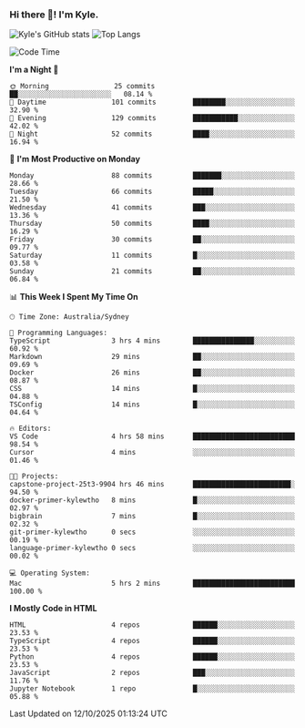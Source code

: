 ### Hi there 👋! I'm Kyle.

<!--
**kylewtho/kylewtho** is a ✨ _special_ ✨ repository because its `README.md` (this file) appears on your GitHub profile.

Here are some ideas to get you started:

- 🔭 I’m currently working on ...
- 🌱 I’m currently learning ...
- 👯 I’m looking to collaborate on ...
- 🤔 I’m looking for help with ...
- 💬 Ask me about ...
- 📫 How to reach me: ...
- 😄 Pronouns: ...
- ⚡ Fun fact: ...
-->
<!--START_SECTION:github-stats-->
![Kyle's GitHub stats](https://github-readme-stats.vercel.app/api?username=kylewtho&show_icons=true&count_private=true&line_height=40)
![Top Langs](https://github-readme-stats.vercel.app/api/top-langs/?username=kylewtho&hide=html)
<!--END_SECTION:github-stats-->

<!--START_SECTION:waka-->
![Code Time](http://img.shields.io/badge/Code%20Time-49%20hrs%2052%20mins-blue)

**I'm a Night 🦉** 

```text
🌞 Morning                25 commits          ██░░░░░░░░░░░░░░░░░░░░░░░   08.14 % 
🌆 Daytime                101 commits         ████████░░░░░░░░░░░░░░░░░   32.90 % 
🌃 Evening                129 commits         ███████████░░░░░░░░░░░░░░   42.02 % 
🌙 Night                  52 commits          ████░░░░░░░░░░░░░░░░░░░░░   16.94 % 
```
📅 **I'm Most Productive on Monday** 

```text
Monday                   88 commits          ███████░░░░░░░░░░░░░░░░░░   28.66 % 
Tuesday                  66 commits          █████░░░░░░░░░░░░░░░░░░░░   21.50 % 
Wednesday                41 commits          ███░░░░░░░░░░░░░░░░░░░░░░   13.36 % 
Thursday                 50 commits          ████░░░░░░░░░░░░░░░░░░░░░   16.29 % 
Friday                   30 commits          ██░░░░░░░░░░░░░░░░░░░░░░░   09.77 % 
Saturday                 11 commits          █░░░░░░░░░░░░░░░░░░░░░░░░   03.58 % 
Sunday                   21 commits          ██░░░░░░░░░░░░░░░░░░░░░░░   06.84 % 
```


📊 **This Week I Spent My Time On** 

```text
🕑︎ Time Zone: Australia/Sydney

💬 Programming Languages: 
TypeScript               3 hrs 4 mins        ███████████████░░░░░░░░░░   60.92 % 
Markdown                 29 mins             ██░░░░░░░░░░░░░░░░░░░░░░░   09.69 % 
Docker                   26 mins             ██░░░░░░░░░░░░░░░░░░░░░░░   08.87 % 
CSS                      14 mins             █░░░░░░░░░░░░░░░░░░░░░░░░   04.88 % 
TSConfig                 14 mins             █░░░░░░░░░░░░░░░░░░░░░░░░   04.64 % 

🔥 Editors: 
VS Code                  4 hrs 58 mins       █████████████████████████   98.54 % 
Cursor                   4 mins              ░░░░░░░░░░░░░░░░░░░░░░░░░   01.46 % 

🐱‍💻 Projects: 
capstone-project-25t3-9904 hrs 46 mins       ████████████████████████░   94.50 % 
docker-primer-kylewtho   8 mins              █░░░░░░░░░░░░░░░░░░░░░░░░   02.97 % 
bigbrain                 7 mins              █░░░░░░░░░░░░░░░░░░░░░░░░   02.32 % 
git-primer-kylewtho      0 secs              ░░░░░░░░░░░░░░░░░░░░░░░░░   00.19 % 
language-primer-kylewtho 0 secs              ░░░░░░░░░░░░░░░░░░░░░░░░░   00.02 % 

💻 Operating System: 
Mac                      5 hrs 2 mins        █████████████████████████   100.00 % 
```

**I Mostly Code in HTML** 

```text
HTML                     4 repos             ██████░░░░░░░░░░░░░░░░░░░   23.53 % 
TypeScript               4 repos             ██████░░░░░░░░░░░░░░░░░░░   23.53 % 
Python                   4 repos             ██████░░░░░░░░░░░░░░░░░░░   23.53 % 
JavaScript               2 repos             ███░░░░░░░░░░░░░░░░░░░░░░   11.76 % 
Jupyter Notebook         1 repo              █░░░░░░░░░░░░░░░░░░░░░░░░   05.88 % 
```




 Last Updated on 12/10/2025 01:13:24 UTC
<!--END_SECTION:waka-->
